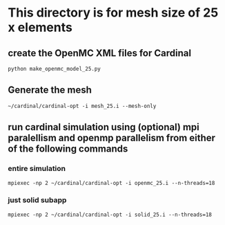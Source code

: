 # This directory is for mesh size of 25 x elements
## create the OpenMC XML files for Cardinal
`python make_openmc_model_25.py`
## Generate the mesh
`~/cardinal/cardinal-opt -i mesh_25.i --mesh-only`
## run cardinal simulation using (optional) mpi paralellism and openmp parallelism from either of the following commands
### entire simulation
`mpiexec -np 2 ~/cardinal/cardinal-opt -i openmc_25.i --n-threads=18`
### just solid subapp
`mpiexec -np 2 ~/cardinal/cardinal-opt -i solid_25.i --n-threads=18`
